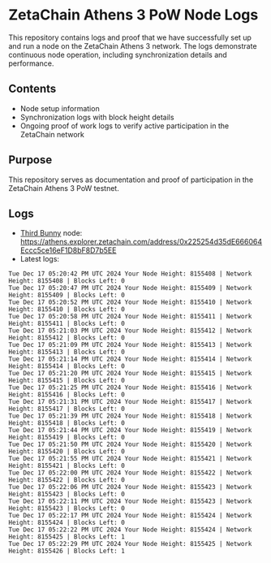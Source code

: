 # ZetaChain Athens 3 PoW Node Logs
This repository contains logs and proof that we have successfully set up and run a node on the ZetaChain Athens 3 network. The logs demonstrate continuous node operation, including synchronization details and performance.

## Contents
- Node setup information
- Synchronization logs with block height details
- Ongoing proof of work logs to verify active participation in the ZetaChain network

## Purpose
This repository serves as documentation and proof of participation in the ZetaChain Athens 3 PoW testnet.

## Logs

- [Third Bunny](https://thirdbunny.xyz/) node: https://athens.explorer.zetachain.com/address/0x225254d35dE666064Eccc5ce16eF1D8bF8D7b5EE
- Latest logs:
```
Tue Dec 17 05:20:42 PM UTC 2024 Your Node Height: 8155408 | Network Height: 8155408 | Blocks Left: 0
Tue Dec 17 05:20:47 PM UTC 2024 Your Node Height: 8155409 | Network Height: 8155409 | Blocks Left: 0
Tue Dec 17 05:20:52 PM UTC 2024 Your Node Height: 8155410 | Network Height: 8155410 | Blocks Left: 0
Tue Dec 17 05:20:58 PM UTC 2024 Your Node Height: 8155411 | Network Height: 8155411 | Blocks Left: 0
Tue Dec 17 05:21:03 PM UTC 2024 Your Node Height: 8155412 | Network Height: 8155412 | Blocks Left: 0
Tue Dec 17 05:21:09 PM UTC 2024 Your Node Height: 8155413 | Network Height: 8155413 | Blocks Left: 0
Tue Dec 17 05:21:14 PM UTC 2024 Your Node Height: 8155414 | Network Height: 8155414 | Blocks Left: 0
Tue Dec 17 05:21:20 PM UTC 2024 Your Node Height: 8155415 | Network Height: 8155415 | Blocks Left: 0
Tue Dec 17 05:21:25 PM UTC 2024 Your Node Height: 8155416 | Network Height: 8155416 | Blocks Left: 0
Tue Dec 17 05:21:31 PM UTC 2024 Your Node Height: 8155417 | Network Height: 8155417 | Blocks Left: 0
Tue Dec 17 05:21:39 PM UTC 2024 Your Node Height: 8155418 | Network Height: 8155418 | Blocks Left: 0
Tue Dec 17 05:21:44 PM UTC 2024 Your Node Height: 8155419 | Network Height: 8155419 | Blocks Left: 0
Tue Dec 17 05:21:50 PM UTC 2024 Your Node Height: 8155420 | Network Height: 8155420 | Blocks Left: 0
Tue Dec 17 05:21:55 PM UTC 2024 Your Node Height: 8155421 | Network Height: 8155421 | Blocks Left: 0
Tue Dec 17 05:22:00 PM UTC 2024 Your Node Height: 8155422 | Network Height: 8155422 | Blocks Left: 0
Tue Dec 17 05:22:06 PM UTC 2024 Your Node Height: 8155423 | Network Height: 8155423 | Blocks Left: 0
Tue Dec 17 05:22:11 PM UTC 2024 Your Node Height: 8155423 | Network Height: 8155423 | Blocks Left: 0
Tue Dec 17 05:22:17 PM UTC 2024 Your Node Height: 8155424 | Network Height: 8155424 | Blocks Left: 0
Tue Dec 17 05:22:22 PM UTC 2024 Your Node Height: 8155424 | Network Height: 8155425 | Blocks Left: 1
Tue Dec 17 05:22:29 PM UTC 2024 Your Node Height: 8155425 | Network Height: 8155426 | Blocks Left: 1
```
